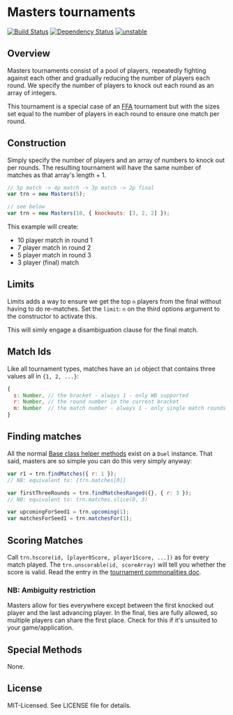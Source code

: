 # Masters tournaments
[![Build Status](https://secure.travis-ci.org/clux/masters.png)](http://travis-ci.org/clux/masters)
[![Dependency Status](https://david-dm.org/clux/masters.png)](https://david-dm.org/clux/masters)
[![unstable](http://hughsk.github.io/stability-badges/dist/unstable.svg)](http://nodejs.org/api/documentation.html#documentation_stability_index)

## Overview
Masters tournaments consist of a pool of players, repeatedly fighting against each other and gradually reducing the number of players each round. We specify the number of players to knock out each round as an array of integers.

This tournament is a special case of an [FFA](https://npmjs.org/package/ffa) tournament but with the sizes set equal to the number of players in each round to ensure one match per round.

## Construction
Simply specify the number of players and an array of numbers to knock out per rounds. The resulting tournament will have the same number of matches as that array's length + 1.

```js
// 5p match -> 4p match -> 3p match -> 2p final
var trn = new Masters(5);

// see below
var trn = new Masters(10, { knockouts: [3, 2, 2] });
```

This example will create:

- 10 player match in round 1
- 7 player match in round 2
- 5 player match in round 3
- 3 player (final) match

## Limits
Limits adds a way to ensure we get the top `n` players from the final without having to do re-matches. Set the `limit`: `n` on the third options argument to the constructor to activate this.

This will simly engage a disambiguation clause for the final match.

## Match Ids
Like all tournament types, matches have an `id` object that contains three values all in `{1, 2, ...}`:

```js
{
  s: Number, // the bracket - always 1 - only WB supported
  r: Number, // the round number in the current bracket
  m: Number  // the match number - always 1 - only single match rounds supported
}
```

## Finding matches
All the normal [Base class helper methods](https://github.com/clux/tournament/blob/master/doc/base.md#common-methods) exist on a `Duel` instance. That said, masters are so simple you can do this very simply anyway:

```js
var r1 = trn.findMatches({ r: 1 });
// NB: equivalent to: [trn.matches[0]]

var firstThreeRounds = trn.findMatchesRanged({}, { r: 3 });
// NB: equivalent to: trn.matches.slice(0, 3)

var upcomingForSeed1 = trn.upcoming(1);
var matchesForSeed1 = trn.matchesFor(1);
```

## Scoring Matches
Call `trn.hscore(id, [player0Score, player1Score, ...])` as for every match played.
The `trn.unscorable(id, scoreArray)` will tell you whether the score is valid. Read the entry in the [tournament commonalities doc](https://github.com/clux/tournament/blob/master/doc/base.md#ensuring-scorability--consistency).

### NB: Ambiguity restriction
Masters allow for ties everywhere except between the first knocked out player and the last advancing player. In the final, ties are fully allowed, so multiple players can share the first place. Check for this if it's unsuited to your game/application.

## Special Methods
None.

## License
MIT-Licensed. See LICENSE file for details.
